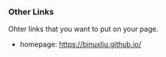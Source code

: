 ### Other Links
Ohter links that you want to put on your page.
- homepage: https://binuxliu.github.io/